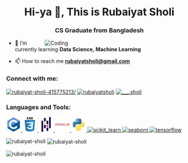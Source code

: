 <h1 align="center">Hi-ya 👋, This is Rubaiyat Sholi</h1>
<h3 align="center">CS Graduate from Bangladesh</h3>
<img align="right" alt="Coding" width="400" src="https://img.freepik.com/premium-vector/happy-student-hijab-working-laptop-empowered-business-woman-freelancer_511716-33.jpg?w=2000">


- 🌱 I’m currently learning **Data Science, Machine Learning**

- 📫 How to reach me **rubaiyatsholi@gmail.com**

<h3 align="left">Connect with me:</h3>
<p align="left">
<a href="https://linkedin.com/in/rubaiyat-sholi-415775213/" target="blank"><img align="center" src="https://raw.githubusercontent.com/rahuldkjain/github-profile-readme-generator/master/src/images/icons/Social/linked-in-alt.svg" alt="rubaiyat-sholi-415775213/" height="30" width="40" /></a>
<a href="https://fb.com/rubaiyatsholi" target="blank"><img align="center" src="https://raw.githubusercontent.com/rahuldkjain/github-profile-readme-generator/master/src/images/icons/Social/facebook.svg" alt="rubaiyatsholi" height="30" width="40" /></a>
<a href="https://instagram.com/___.sholi" target="blank"><img align="center" src="https://raw.githubusercontent.com/rahuldkjain/github-profile-readme-generator/master/src/images/icons/Social/instagram.svg" alt="___.sholi" height="30" width="40" /></a>
</p>

<h3 align="left">Languages and Tools:</h3>
<p align="left"> <a href="https://developer.android.com" target="_blank" rel="noreferrer"> <a href="https://www.cprogramming.com/" target="_blank" rel="noreferrer"> <img src="https://raw.githubusercontent.com/devicons/devicon/master/icons/c/c-original.svg" alt="c" width="40" height="40"/> </a> <a href="https://www.w3schools.com/css/" target="_blank" rel="noreferrer"> <img src="https://raw.githubusercontent.com/devicons/devicon/master/icons/css3/css3-original-wordmark.svg" alt="css3" width="40" height="40"/> </a>    <a href="https://opencv.org/" target="_blank" rel="noreferrer"><a href="https://pandas.pydata.org/" target="_blank" rel="noreferrer"> <img src="https://raw.githubusercontent.com/devicons/devicon/2ae2a900d2f041da66e950e4d48052658d850630/icons/pandas/pandas-original.svg" alt="pandas" width="40" height="40"/> </a><a href="https://www.oracle.com/" target="_blank" rel="noreferrer"> <img src="https://raw.githubusercontent.com/devicons/devicon/master/icons/oracle/oracle-original.svg" alt="oracle" width="40" height="40"/> </a><a href="https://www.python.org" target="_blank" rel="noreferrer"> <img src="https://raw.githubusercontent.com/devicons/devicon/master/icons/python/python-original.svg" alt="python" width="40" height="40"/> </a> <a href="https://scikit-learn.org/" target="_blank" rel="noreferrer"> <img src="https://upload.wikimedia.org/wikipedia/commons/0/05/Scikit_learn_logo_small.svg" alt="scikit_learn" width="40" height="40"/> </a> <a href="https://seaborn.pydata.org/" target="_blank" rel="noreferrer"> <img src="https://seaborn.pydata.org/_images/logo-mark-lightbg.svg" alt="seaborn" width="40" height="40"/> </a> <a href="https://www.tensorflow.org" target="_blank" rel="noreferrer"> <img src="https://www.vectorlogo.zone/logos/tensorflow/tensorflow-icon.svg" alt="tensorflow" width="40" height="40"/> </a> </p>

<p><img align="left" src="https://github-readme-stats.vercel.app/api/top-langs?username=rubaiyat-sholi&show_icons=true&locale=en&layout=compact" alt="rubaiyat-sholi" /></p>

<p>&nbsp;<img align="center" src="https://github-readme-stats.vercel.app/api?username=rubaiyat-sholi&show_icons=true&locale=en" alt="rubaiyat-sholi" /></p>

<p><img align="center" src="https://github-readme-streak-stats.herokuapp.com/?user=rubaiyat-sholi&" alt="rubaiyat-sholi" /></p>

